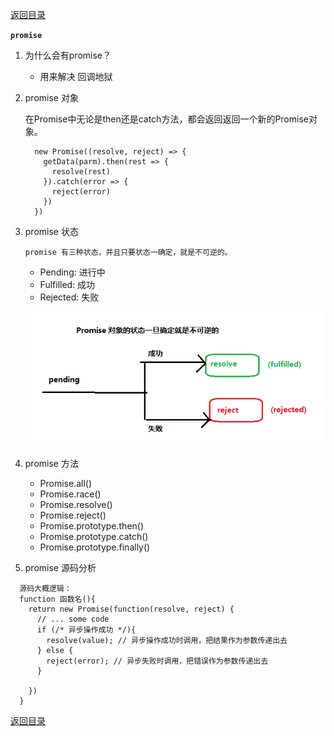 [返回目录](../原生JS.md)

**` promise `**

1. 为什么会有promise？
    - 用来解决 回调地狱
2. promise 对象

    在Promise中无论是then还是catch方法，都会返回返回一个新的Promise对象。
    ```
      new Promise((resolve, reject) => {
        getData(parm).then(rest => {
          resolve(rest)
        }).catch(error => {
          reject(error)
        })
      })
    ```
3. promise 状态

    `promise 有三种状态，并且只要状态一确定，就是不可逆的。`
    - Pending: 进行中
    - Fulfilled: 成功
    - Rejected: 失败

    ![IMG_256](../../imgs/promise-status.png)
4. promise 方法
    - Promise.all()
    - Promise.race()
    - Promise.resolve()
    - Promise.reject()
    - Promise.prototype.then()
    - Promise.prototype.catch()
    - Promise.prototype.finally()
5. promise 源码分析
  ```
    源码大概逻辑：
    function 函数名(){
      return new Promise(function(resolve, reject) {
        // ... some code
        if (/* 异步操作成功 */){
          resolve(value); // 异步操作成功时调用，把结果作为参数传递出去
        } else {
          reject(error); // 异步失败时调用，把错误作为参数传递出去
        }

      })
    }
  ```

[返回目录](../原生JS.md)

